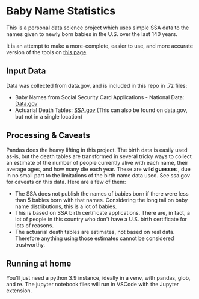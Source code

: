 # Baby Name Statistics

This is a personal data science project which uses simple SSA data to the names given to newly born babies in the U.S. over the last 140 years. 

It is an attempt to make a more-complete, easier to use, and more accurate version of the tools on <a href="https://www.ssa.gov/oact/babynames/index.html">this page</a>

## Input Data
Data was collected from data.gov, and is included in this repo in .7z files:

* Baby Names from Social Security Card Applications - National Data: <a href="https://catalog.data.gov/dataset/baby-names-from-social-security-card-applications-national-data">Data.gov</a>
* Actuarial Death Tables: <a href="https://www.ssa.gov/oact/HistEst/Death/2014/DeathProbabilities2014.html">SSA.gov</a> (This can also be found on data.gov, but not in a single location)

## Processing & Caveats

Pandas does the heavy lifting in this project. The birth data is easily used as-is, but the death tables are transformed in several tricky ways to collect an estimate of the number of people currently alive with each name, their average ages, and how many die each year. These are <strong> wild guesses </strong>, due in no small part to the limitations of the birth name data used. See ssa.gov for caveats on this data. Here are a few of them:

* The SSA does not publish the names of babies born if there were less than 5 babies born with that names. Considering the long tail on baby name distributions, this is a lot of babies.
* This is based on SSA birth certificate applications. There are, in fact, a lot of people in this country who don't have a U.S. birth certificate for lots of reasons.
* The actuarial death tables are estimates, not based on real data. Therefore anything using those estimates cannot be considered trustworthy.

## Running at home

You'll just need a python 3.9 instance, ideally in a venv, with pandas, glob, and re. The jupyter notebook files will run in VSCode with the Jupyter extension.